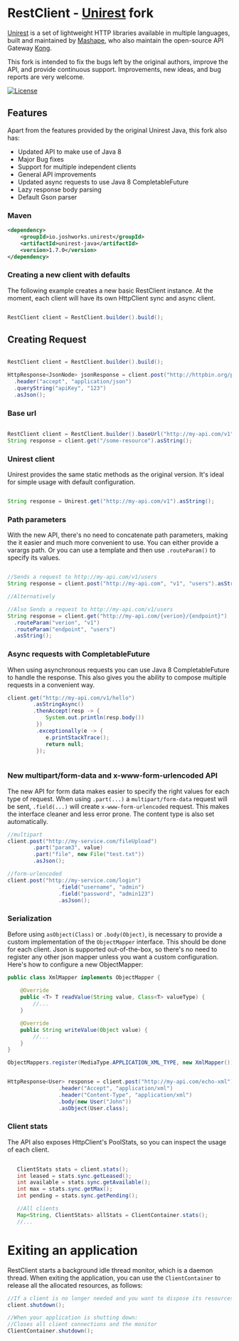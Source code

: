 # RestClient - [Unirest](https://github.com/Mashape/unirest-java) fork


[Unirest](http://unirest.io) is a set of lightweight HTTP libraries available in multiple languages, built and maintained 
by [Mashape](https://github.com/Mashape), who also maintain the open-source API Gateway 
[Kong](https://github.com/Mashape/kong).

This fork is intended to fix the bugs left by the original authors, improve the API, and provide continuous support.
Improvements, new ideas, and bug reports are very welcome. 


[![License][license-image]][license-url]


## Features

Apart from the features provided by the original Unirest Java, this fork also has:

* Updated API to make use of Java 8
* Major Bug fixes
* Support for multiple independent clients
* General API improvements
* Updated async requests to use Java 8 CompletableFuture
* Lazy response body parsing
* Default Gson parser 


### Maven

```xml
<dependency>
    <groupId>io.joshworks.unirest</groupId>
    <artifactId>unirest-java</artifactId>
    <version>1.7.0</version>
</dependency>
```

### Creating a new client with defaults
The following example creates a new basic RestClient instance. At the moment, each client will have its own 
HttpClient sync and async client.

```java

RestClient client = RestClient.builder().build();

```

## Creating Request

```java

RestClient client = RestClient.builder().build();

HttpResponse<JsonNode> jsonResponse = client.post("http://httpbin.org/post")
  .header("accept", "application/json")
  .queryString("apiKey", "123")
  .asJson();
```

### Base url

```java

RestClient client = RestClient.builder().baseUrl("http://my-api.com/v1").build();
String response = client.get("/some-resource").asString();

```

### Unirest client
Unirest provides the same static methods as the original version. It's ideal for simple usage with default configuration. 

```java

String response = Unirest.get("http://my-api.com/v1").asString();

```

### Path parameters
With the new API, there's no need to concatenate path parameters, making the it easier and much more convenient to use.
You can either provide a varargs path. Or you can use a template and then use `.routeParam()` to specify its values.
```java

//Sends a request to http://my-api.com/v1/users
String response = client.post("http://my-api.com", "v1", "users").asString();

//Alternatively

//Also Sends a request to http://my-api.com/v1/users
String response = client.get("http://my-api.com/{verion}/{endpoint}")
  .routeParam("verion", "v1")
  .routeParam("endpoint", "users")
  .asString();

```


### Async requests with CompletableFuture
When using asynchronous requests you can use Java 8 CompletableFuture to handle the response.
This also gives you the ability to compose multiple requests in a convenient way. 

```java
client.get("http://my-api.com/v1/hello")
        .asStringAsync()
        .thenAccept(resp -> {
            System.out.println(resp.body())
         })
         .exceptionally(e -> {
            e.printStackTrace();
            return null;
         });
         
```

### New multipart/form-data and x-www-form-urlencoded API
The new API for form data makes easier to specify the right values for each type of request. When using `.part(...)` a 
`multipart/form-data` request will be sent, `.field(...)` will create `x-www-form-urlencoded` request. This makes the interface cleaner and less error prone.
The content type is also set automatically.

```java
//multipart
client.post("http://my-service.com/fileUpload")
        .part("param3", value)
        .part("file", new File("test.txt"))
        .asJson();

//form-urlencoded
client.post("http://my-service.com/login")
                .field("username", "admin")
                .field("password", "admin123")
                .asJson();

```

### Serialization
Before using `asObject(Class)` or `.body(Object)`, is necessary to provide a custom implementation of the `ObjectMapper` interface.
This should be done for each client.
Json is supported out-of-the-box, so there's no need to register any other json mapper unless you want a custom configuration.
Here's how to configure a new ObjectMapper:

```java
public class XmlMapper implements ObjectMapper {
   
    @Override
    public <T> T readValue(String value, Class<T> valueType) {
        //...
    }

    @Override
    public String writeValue(Object value) {
        //...
    }
}

ObjectMappers.register(MediaType.APPLICATION_XML_TYPE, new XmlMapper());


HttpResponse<User> response = client.post("http://my-api.com/echo-xml")
                .header("Accept", "application/xml")
                .header("Content-Type", "application/xml")
                .body(new User("John"))
                .asObject(User.class);

```

### Client stats
The API also exposes HttpClient's PoolStats, so you can inspect the usage of each client.

```java
   
   ClientStats stats = client.stats();
   int leased = stats.sync.getLeased();
   int available = stats.sync.getAvailable();
   int max = stats.sync.getMax();
   int pending = stats.sync.getPending();

   //All clients
   Map<String, ClientStats> allStats = ClientContainer.stats();
   //...

```

# Exiting an application

RestClient starts a background idle thread monitor, which is a daemon thread. 
When exiting the application, you can use the `ClientContainer` to release all the allocated resources, as follows:

```java
//If a client is no longer needed and you want to dispose its resources
client.shutdown();

//When your application is shutting down:
//Closes all client connections and the monitor
ClientContainer.shutdown();

```

[license-url]: https://github.com/josueeduardo/rest-client/blob/master/LICENSE
[license-image]: https://img.shields.io/badge/license-MIT-blue.svg?style=flat
